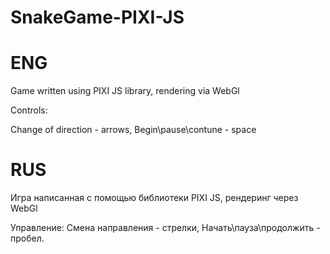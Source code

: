 # SnakeGame-PIXI-JS

# ENG

Game written using PIXI JS library, rendering via WebGl

Controls:

Change of direction - arrows,
Begin\pause\contune - space

# RUS

Игра написанная с помощью библиотеки PIXI JS, рендеринг через WebGl

Управление:
Смена направления - стрелки,
Начать\пауза\продолжить - пробел.
